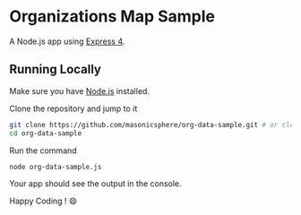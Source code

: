 # Organizations Map Sample

A Node.js app using [Express 4](http://expressjs.com/).

## Running Locally

Make sure you have [Node.js](http://nodejs.org/) installed.

Clone the repository and jump to it

```sh
git clone https://github.com/masonicsphere/org-data-sample.git # or clone your own fork
cd org-data-sample
```

Run the command

```sh
node org-data-sample.js
```

Your app should see the output in the console.

Happy Coding ! :smile:
